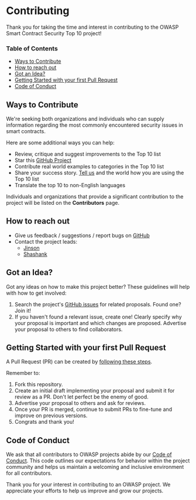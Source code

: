 # Contributing

Thank you for taking the time and interest in contributing to the OWASP Smart Contract Security Top 10 project!

### Table of Contents

- [Ways to Contribute](#ways-to-contribute)
- [How to reach out](#how-to-reach-out)
- [Got an Idea?](#got-an-idea)
- [Getting Started with your first Pull Request](#getting-started-with-your-first-pull-request)
- [Code of Conduct](#code-of-conduct)


## Ways to Contribute

We're seeking both organizations and individuals who can supply information regarding the most commonly encountered security issues in smart contracts.

Here are some additional ways you can help:

- Review, critique and suggest improvements to the Top 10 list
- Star this [GitHub Project](https://github.com/OWASP/www-project-smart-contract-top-10)
- Contribute real world examples to categories in the Top 10 list
- Share your success story. [Tell us](mailto:jinson@owasp.org) and the world how you are using the Top 10 list
- Translate the top 10 to non-English languages

Individuals and organizations that provide a significant contribution to the project will be listed on the **Contributors** page.

## How to reach out

- Give us feedback / suggestions / report bugs on [GitHub](https://github.com/OWASP/www-project-smart-contract-top-10)
- Contact the project leads:
    - [Jinson](mailto:jinson@owasp.org)
    - [Shashank](mailto:shashank@credshields.com)

## Got an Idea?

Got any ideas on how to make this project better? These guidelines will help with how to get involved:

1. Search the project's [GitHub issues](https://github.com/OWASP/www-project-smart-contract-top-10/issues) for related proposals. Found one? Join it!
2. If you haven't found a relevant issue, create one! Clearly specify why your proposal is important and which changes are proposed. Advertise your proposal to others to find collaborators.

## Getting Started with your first Pull Request

A Pull Request (PR) can be created by [following these steps](https://docs.github.com/en/pull-requests/collaborating-with-pull-requests/proposing-changes-to-your-work-with-pull-requests/creating-a-pull-request-from-a-fork).

Remember to:

1. Fork this repository.
2. Create an initial draft implementing your proposal and submit it for review as a PR. Don't let perfect be the enemy of good.
3. Advertise your proposal to others and ask for reviews.
4. Once your PR is merged, continue to submit PRs to fine-tune and improve on previous versions.
5. Congrats and thank you!

## Code of Conduct

We ask that all contributors to OWASP projects abide by our [Code of Conduct](https://owasp.org/www-policy/operational/code-of-conduct). This code outlines our expectations for behavior within the project community and helps us maintain a welcoming and inclusive environment for all contributors.

Thank you for your interest in contributing to an OWASP project. We appreciate your efforts to help us improve and grow our projects.
